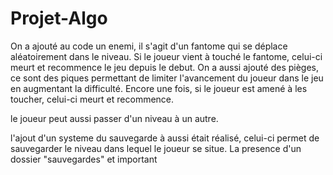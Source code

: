 # Projet-Algo

On a ajouté au code un enemi, il s'agit d'un fantome qui se déplace aléatoirement dans le niveau.
Si le joueur vient à touché le fantome, celui-ci meurt et recommence le jeu depuis le debut.
On a aussi ajouté des pièges, ce sont des piques permettant de limiter l'avancement du joueur dans le jeu en augmentant la difficulté.
Encore une fois, si le joueur est amené à les toucher, celui-ci meurt et recommence.

le joueur peut aussi passer d'un niveau à un autre.

l'ajout d'un systeme du sauvegarde à aussi était réalisé, celui-ci permet de sauvegarder le niveau dans lequel le joueur se situe.
La presence d'un dossier "sauvegardes" et important
